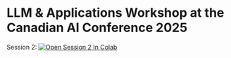 # LLM & Applications Workshop at the Canadian AI Conference 2025

Session 2: [![Open Session 2 In Colab](https://colab.research.google.com/assets/colab-badge.svg)](https://colab.research.google.com/github/canadian-llm-workshop/workshop2025/blob/main/Session%202%20-%20Agents/agents.ipynb)
